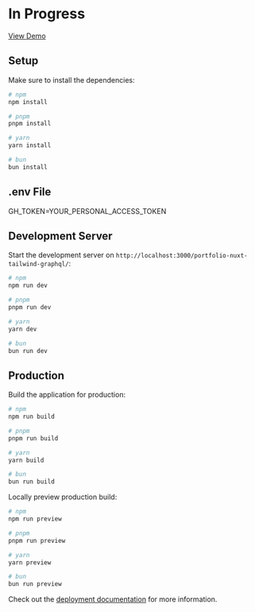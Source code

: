 # In Progress

[View Demo](https://blog.brandonwinger-air.com/)

## Setup

Make sure to install the dependencies:

```bash
# npm
npm install

# pnpm
pnpm install

# yarn
yarn install

# bun
bun install
```

## .env File

GH_TOKEN=YOUR_PERSONAL_ACCESS_TOKEN

## Development Server

Start the development server on `http://localhost:3000/portfolio-nuxt-tailwind-graphql/`:

```bash
# npm
npm run dev

# pnpm
pnpm run dev

# yarn
yarn dev

# bun
bun run dev
```

## Production

Build the application for production:

```bash
# npm
npm run build

# pnpm
pnpm run build

# yarn
yarn build

# bun
bun run build
```

Locally preview production build:

```bash
# npm
npm run preview

# pnpm
pnpm run preview

# yarn
yarn preview

# bun
bun run preview
```

Check out the [deployment documentation](https://nuxt.com/docs/getting-started/deployment) for more information.
